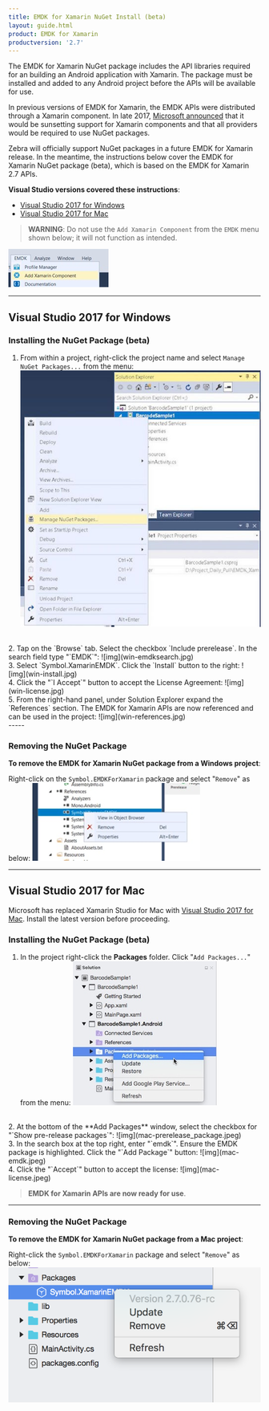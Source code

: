 ```yaml
---
title: EMDK for Xamarin NuGet Install (beta)
layout: guide.html
product: EMDK for Xamarin
productversion: '2.7'
---
```

The EMDK for Xamarin NuGet package includes the API libraries required for an building an Android application with Xamarin. The package must be installed and added to any Android project before the APIs will be available for use. 

In previous versions of EMDK for Xamarin, the EMDK APIs were distributed through a Xamarin component. In late 2017, [Microsoft announced](https://blog.xamarin.com/hello-nuget-new-home-xamarin-components/) that it would be sunsetting support for Xamarin components and that all providers would be required to use NuGet packages.

Zebra will officially support NuGet packages in a future EMDK for Xamarin release. In the meantime, the instructions below cover the EMDK for Xamarin NuGet package (beta), which is based on the EMDK for Xamarin 2.7 APIs.

**Visual Studio versions covered these instructions**:

* [Visual Studio 2017 for Windows](#visualstudio2017forwindows)
* [Visual Studio 2017 for Mac](#visualstudio2017formac)

>**WARNING**: Do not use the `Add Xamarin Component` from the `EMDK` menu shown below; it will not function as intended.

![img](xam-component-menu.jpg)
<br>

-----

## Visual Studio 2017 for Windows

### Installing the NuGet Package (beta)
1. From within a project, right-click the project name and select `Manage NuGet Packages...` from the menu:
	![img](win-manage-nuget-packages.jpg)  
<br>
2. Tap on the `Browse` tab. Select the checkbox `Include prerelease`.  In the search field type "`EMDK`":
	![img](win-emdksearch.jpg)
<br>
3. Select `Symbol.XamarinEMDK`. Click the `Install` button to the right:
	![img](win-install.jpg)
<br>
4. Click the "`I Accept`" button to accept the License Agreement:
	![img](win-license.jpg)
<br>
5. From the right-hand panel, under Solution Explorer expand the `References` section. The EMDK for Xamarin APIs are now referenced and can be used in the project: 
	![img](win-references.jpg)
<br>
-----

### Removing the NuGet Package

**To remove the EMDK for Xamarin NuGet package from a Windows project**:

Right-click on the `Symbol.EMDKForXamarin` package and select "`Remove`" as below:
	![img](remove-package-win.jpg)
<br>

-----

## Visual Studio 2017 for Mac
Microsoft has replaced Xamarin Studio for Mac with [Visual Studio 2017 for Mac](https://docs.microsoft.com/en-us/visualstudio/mac/). Install the latest version before proceeding.

### Installing the NuGet Package (beta)
1. In the project right-click the **Packages** folder. Click "`Add Packages...`" from the menu:
	![img](mac-packages.jpeg)
<br>
2. At the bottom of the **Add Packages** window, select the checkbox for "`Show pre-release packages`":
	![img](mac-prerelease_package.jpeg)
<br>
3. In the search box at the top right, enter "`emdk`". Ensure the EMDK package is highlighted. Click the "`Add Package`" button:
	![img](mac-emdk.jpeg)
<br>
4. Click the "`Accept`" button to accept the license:
	![img](mac-license.jpeg)
<br>

>**EMDK for Xamarin APIs are now ready for use**. 

-----

### Removing the NuGet Package

**To remove the EMDK for Xamarin NuGet package from a Mac project**:

Right-click the `Symbol.EMDKForXamarin` package and select "`Remove`" as below:
	![img](remove-package.png)
<br>
